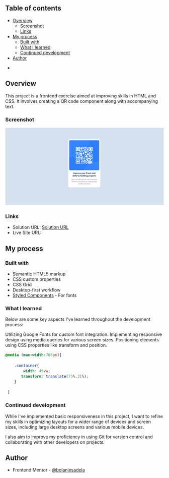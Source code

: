 
## Table of contents

- [Overview](#overview)
  - [Screenshot](#screenshot)
  - [Links](#links)
- [My process](#my-process)
  - [Built with](#built-with)
  - [What I learned](#what-i-learned)
  - [Continued development](#continued-development)
- [Author](#author)

*

## Overview
This project is a frontend exercise aimed at improving skills in HTML and CSS. It involves creating a QR code component along with accompanying text.

### Screenshot

![](design/screenshot.png)


### Links

- Solution URL: [Solution URL](https://github.com/bolanlesadela/qrcode-component.git)
- Live Site URL: [](https://your-live-site-url.com)

## My process

### Built with

- Semantic HTML5 markup
- CSS custom properties
- CSS Grid
- Desktop-first workflow
- [Styled Components](https://fonts.google.com/) - For fonts


### What I learned
 Below are some key aspects I've learned throughout the development process:

Utilizing Google Fonts for custom font integration.
Implementing responsive design using media queries for various screen sizes.
Positioning elements using CSS properties like transform and position.


```css
@media (max-width:768px){
 
    .container{
        width: 40vw;
       transform: translate(75%,31%);
    }
    
 }
 ```


### Continued development

While I've implemented basic responsiveness in this project, I want to refine my skills in optimizing layouts for a wider range of devices and screen sizes, including large desktop screens and various mobile devices.

I also aim to improve my proficiency in using Git for version control and collaborating with other developers on projects.


## Author

- Frontend Mentor - [@bolanlesadela](https://www.frontendmentor.io/profile/bolanlesadela)

